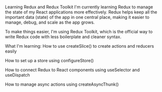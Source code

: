 Learning Redux and Redux Toolkit
I'm currently learning Redux to manage the state of my React applications more effectively. Redux helps keep all the important data (state) of the app in one central place, making it easier to manage, debug, and scale as the app grows.

To make things easier, I'm using Redux Toolkit, which is the official way to write Redux code with less boilerplate and cleaner syntax.

What I'm learning:
How to use createSlice() to create actions and reducers easily

How to set up a store using configureStore()

How to connect Redux to React components using useSelector and useDispatch

How to manage async actions using createAsyncThunk()
